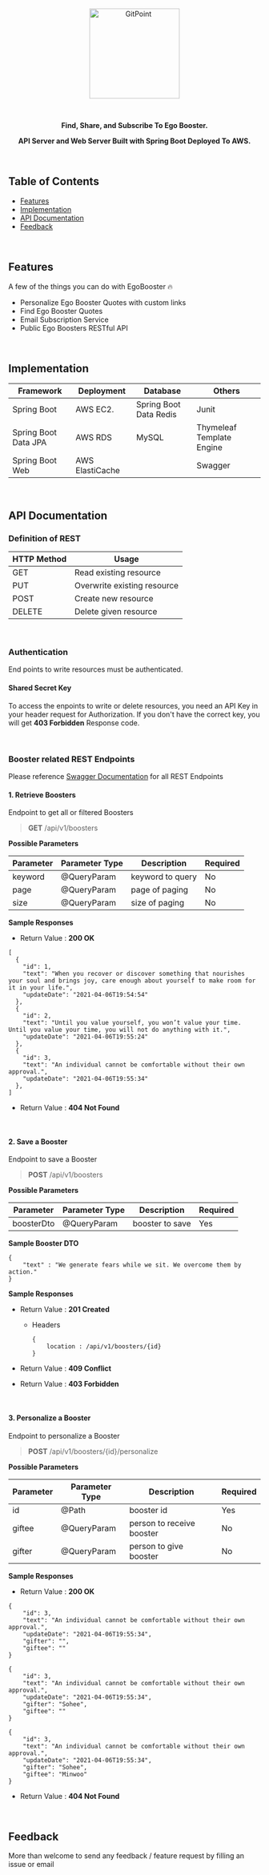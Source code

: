 </br>
<p align="center">
  <a href="http://egobooster.net/">
    <img alt="GitPoint" title="GitPoint" src="https://github.com/sohekim/egobooster/blob/master/src/main/resources/static/images/logoWithText.png" width="180">
  </a>
</p>

</br>
<p align="center">
  <b>Find, Share, and Subscribe To Ego Booster.</b>
  <p>
<p align="center">
  <b>API Server and Web Server Built with Spring Boot Deployed To AWS.</b>
</p>
</br>





## Table of Contents

- [Features](#features)
- [Implementation](#implementation)
- [API Documentation](#api)
- [Feedback](#feedback)
</br>




## Features 
A few of the things you can do with EgoBooster 🔥 
* Personalize Ego Booster Quotes with custom links
* Find Ego Booster Quotes
* Email Subscription Service
* Public Ego Boosters RESTful API
</br>




## Implementation

| Framework            | Deployment     | Database               | Others    |
| -------------------- |----------------| -----------------------| ----------|
| Spring Boot          | AWS EC2.       | Spring Boot Data Redis |Junit      |
| Spring Boot Data JPA | AWS RDS        | MySQL                  |Thymeleaf Template Engine |
| Spring Boot Web      | AWS ElastiCache|                        |Swagger    |

</br>




## API Documentation

### Definition of REST

| HTTP Method  | Usage           |
| ------------ |-----------------|
| GET          | Read existing resource        |
| PUT          | Overwrite existing resource    |
| POST         | Create new resource      |
| DELETE       | Delete given resource       |

</br>

### Authentication

End points to write resources must be authenticated. 

#### Shared Secret Key
To access the enpoints to write or delete resources, you need an API Key in your header request for Authorization. If you don't have the correct key, you will get **403 Forbidden** Response code.

</br>

### Booster related REST Endpoints

Please reference [Swagger Documentation](http://egobooster.net/swagger-ui/index.html#/) for all REST Endpoints

#### 1. Retrieve Boosters
Endpoint to get all or filtered Boosters
> **GET** /api/v1/boosters

**Possible Parameters**

| Parameter  | Parameter Type |Description      |Required     |
| -----------|----------------|-----------------|-------------| 
| keyword    | @QueryParam    |keyword to query |No           |
| page       | @QueryParam    |page of paging   |No           |
| size       | @QueryParam    |size of paging   |No           |


**Sample Responses**

- Return Value : **200 OK**
```
[
  {
    "id": 1,
    "text": "When you recover or discover something that nourishes your soul and brings joy, care enough about yourself to make room for it in your life.",
    "updateDate": "2021-04-06T19:54:54"
  },
  {
    "id": 2,
    "text": "Until you value yourself, you won’t value your time. Until you value your time, you will not do anything with it.",
    "updateDate": "2021-04-06T19:55:24"
  },
  {
    "id": 3,
    "text": "An individual cannot be comfortable without their own approval.",
    "updateDate": "2021-04-06T19:55:34"
  },
]
```

- Return Value : **404 Not Found**
</br>


#### 2. Save a Booster
Endpoint to save a Booster
> **POST** /api/v1/boosters

**Possible Parameters**


| Parameter  | Parameter Type |Description      |Required     |
| -----------|----------------|-----------------|-------------| 
| boosterDto | @QueryParam    |booster to save  |Yes          |

**Sample Booster DTO**

```
{
    "text" : "We generate fears while we sit. We overcome them by action."
}
```


**Sample Responses**

- Return Value : **201 Created**

  - Headers
  
    ```
    {
        location : /api/v1/boosters/{id}
    }
    ```

- Return Value : **409 Conflict**

- Return Value : **403 Forbidden**

</br>




#### 3. Personalize a Booster
Endpoint to personalize a Booster
> **POST** /api/v1/boosters/{id}/personalize

**Possible Parameters**


| Parameter  | Parameter Type |Description               |Required     |
| -----------|----------------|--------------------------|-------------| 
| id         | @Path          |booster id                |Yes          |
| giftee     | @QueryParam    |person to receive booster |No           |
| gifter     | @QueryParam    |person to give booster    |No           |


**Sample Responses**

- Return Value : **200 OK**

```
{
    "id": 3,
    "text": "An individual cannot be comfortable without their own approval.",
    "updateDate": "2021-04-06T19:55:34",
    "gifter": "",
    "giftee": ""
}
```

```
{
    "id": 3,
    "text": "An individual cannot be comfortable without their own approval.",
    "updateDate": "2021-04-06T19:55:34",
    "gifter": "Sohee",
    "giftee": ""
}
```

```
{
    "id": 3,
    "text": "An individual cannot be comfortable without their own approval.",
    "updateDate": "2021-04-06T19:55:34",
    "gifter": "Sohee",
    "giftee": "Minwoo"
}
```

- Return Value : **404 Not Found**


</br>




## Feedback
More than welcome to send any feedback / feature request by filling an issue or email
